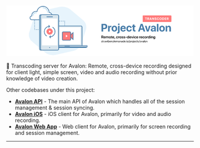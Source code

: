 ![](./resources/header-banner.png)

🎥 Transcoding server for Avalon: Remote, cross-device recording designed for client light, simple screen, video and audio recording without prior knowledge of video creation.

Other codebases under this project:
* [**Avalon API**](https://github.com/strawberrylemonade/avalon-api) - The main API of Avalon which handles all of the session management & session syncing.
* [**Avalon iOS**](https://github.com/strawberrylemonade/avalon-ios) - iOS client for Avalon, primarily for video and audio recording.
* [**Avalon Web App**](https://github.com/strawberrylemonade/avalon-web) - Web client for Avalon, primarily for screen recording and session management.

---


